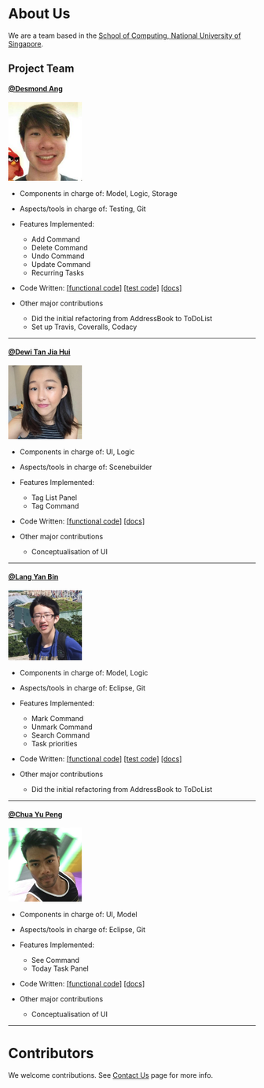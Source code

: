 # About Us

We are a team based in the [School of Computing, National University of Singapore](http://www.comp.nus.edu.sg).

## Project Team

<!-- @@author A0093896H -->
#### [@Desmond Ang](https://github.com/KnewYouWereTrouble)
<img src="images/Desmond.jpg" width="150"><br>
* Components in charge of: Model, Logic, Storage <br>
* Aspects/tools in charge of: Testing, Git <br>
* Features Implemented:
    * Add Command
    * Delete Command
    * Undo Command
    * Update Command
    * Recurring Tasks
* Code Written: [[functional code]](https://github.com/CS2103AUG2016-W13-C1/main/blob/master/collated/main/A0093896H.md)
[[test code]](https://github.com/CS2103AUG2016-W13-C1/main/blob/master/collated/test/A0093896H.md)
[[docs]](https://github.com/CS2103AUG2016-W13-C1/main/blob/master/collated/docs/A0093896H.md)

* Other major contributions
    * Did the initial refactoring from AddressBook to ToDoList
    * Set up Travis, Coveralls, Codacy

-----
<!-- @@author A0142421X -->
#### [@Dewi Tan Jia Hui](https://github.com/jessidew95)
<img src="images/DewiTanJiaHui.jpg" width="150"><br>
* Components in charge of: UI, Logic <br>
* Aspects/tools in charge of: Scenebuilder <br>
* Features Implemented:
    * Tag List Panel
    * Tag Command
* Code Written: [[functional code]](https://github.com/CS2103AUG2016-W13-C1/main/blob/master/collated/main/A0142421X.md)
[[docs]](https://github.com/CS2103AUG2016-W13-C1/main/blob/master/collated/docs/A0142421X.md)

* Other major contributions
    * Conceptualisation of UI

-----
<!-- @@author A0121643R -->
#### [@Lang Yan Bin](https://github.com/langyanbin0314)
<img src="images/LangYanBin.jpg" width="150"><br>
* Components in charge of: Model, Logic <br>
* Aspects/tools in charge of: Eclipse, Git <br>
* Features Implemented:
    * Mark Command
    * Unmark Command
    * Search Command
    * Task priorities
* Code Written: [[functional code]](https://github.com/CS2103AUG2016-W13-C1/main/blob/master/collated/main/A0121643R.md)
[[test code]](https://github.com/CS2103AUG2016-W13-C1/main/blob/master/collated/test/A0121643R.md)
[[docs]](https://github.com/CS2103AUG2016-W13-C1/main/blob/master/collated/docs/A0121643R.md)

* Other major contributions
    * Did the initial refactoring from AddressBook to ToDoList

-----
<!-- @@author A0138967J -->
#### [@Chua Yu Peng](http://github.com/chuayupeng)
<img src="images/ChuaYuPeng.jpg" width="150"><br>
* Components in charge of: UI, Model <br>
* Aspects/tools in charge of: Eclipse, Git <br>
* Features Implemented:
    * See Command
    * Today Task Panel
* Code Written: [[functional code]](https://github.com/CS2103AUG2016-W13-C1/main/blob/master/collated/main/A0138967J.md)
[[docs]](https://github.com/CS2103AUG2016-W13-C1/main/blob/master/collated/docs/A0138967J.md)

* Other major contributions
    * Conceptualisation of UI

 -----

# Contributors

We welcome contributions. See [Contact Us](ContactUs.md) page for more info.

